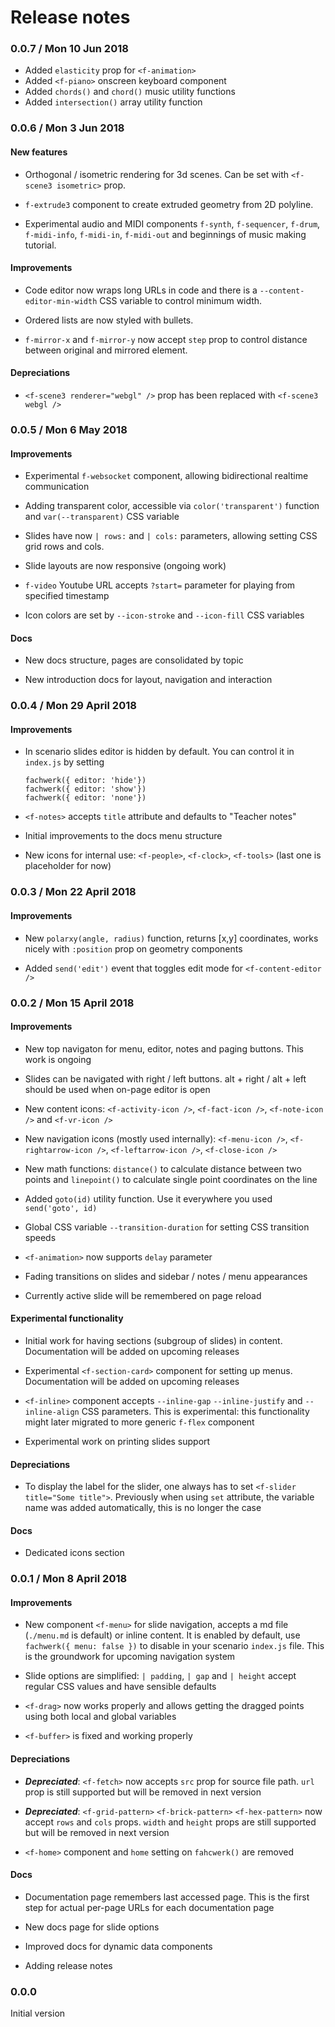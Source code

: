 # Release notes

### 0.0.7 / Mon 10 Jun 2018

* Added `elasticity` prop for `<f-animation>`
* Added `<f-piano>` onscreen keyboard component
* Added `chords()` and `chord()` music utility functions
* Added `intersection()` array utility function

### 0.0.6 / Mon 3 Jun 2018

#### New features

* Orthogonal / isometric rendering for 3d scenes. Can be set with `<f-scene3 isometric>` prop.

* `f-extrude3` component to create extruded geometry from 2D polyline.

* Experimental audio and MIDI components `f-synth`, `f-sequencer`, `f-drum`, `f-midi-info`, `f-midi-in`, `f-midi-out` and beginnings of music making tutorial.

#### Improvements

* Code editor now wraps long URLs in code and there is a `--content-editor-min-width` CSS variable to control minimum width.

* Ordered lists are now styled with bullets.

* `f-mirror-x` and `f-mirror-y` now accept `step` prop to control distance between original and mirrored element.

#### Depreciations

* `<f-scene3 renderer="webgl" />` prop has been replaced with `<f-scene3 webgl />`

### 0.0.5 / Mon 6 May 2018

#### Improvements

* Experimental `f-websocket` component, allowing bidirectional realtime communication

* Adding transparent color, accessible via `color('transparent')` function and `var(--transparent)` CSS variable

* Slides have now `| rows:` and `| cols:` parameters, allowing setting CSS grid rows and cols.

* Slide layouts are now responsive (ongoing work)

* `f-video` Youtube URL accepts `?start=` parameter for playing from specified timestamp

* Icon colors are set by `--icon-stroke` and `--icon-fill` CSS variables

#### Docs

* New docs structure, pages are consolidated by topic

* New introduction docs for layout, navigation and interaction

### 0.0.4 / Mon 29 April 2018

#### Improvements

* In scenario slides editor is hidden by default. You can control it in `index.js` by setting
      
      fachwerk({ editor: 'hide'})
      fachwerk({ editor: 'show'})
      fachwerk({ editor: 'none'})

* `<f-notes>` accepts `title` attribute and defaults to "Teacher notes"

* Initial improvements to the docs menu structure

* New icons for internal use: `<f-people>`, `<f-clock>`, `<f-tools>` (last one is placeholder for now)

### 0.0.3 / Mon 22 April 2018

#### Improvements

* New `polarxy(angle, radius)` function, returns [x,y] coordinates, works nicely with `:position` prop on geometry components

* Added `send('edit')` event that toggles edit mode for `<f-content-editor />`

### 0.0.2 / Mon 15 April 2018

#### Improvements

* New top navigaton for menu, editor, notes and paging buttons. This work is ongoing

* Slides can be navigated with right / left buttons. alt + right / alt + left should be used when on-page editor is open

* New content icons: `<f-activity-icon />`, `<f-fact-icon />`, `<f-note-icon />` and `<f-vr-icon />`

* New navigation icons (mostly used internally): `<f-menu-icon />`, `<f-rightarrow-icon />`, `<f-leftarrow-icon />`, `<f-close-icon />`

* New math functions: `distance()` to calculate distance between two points and `linepoint()` to calculate single point coordinates on the line

* Added `goto(id)` utility function. Use it everywhere you used `send('goto', id)`

* Global CSS variable `--transition-duration` for setting CSS transition speeds

* `<f-animation>` now supports `delay` parameter

* Fading transitions on slides and sidebar / notes / menu appearances

* Currently active slide will be remembered on page reload

#### Experimental functionality

* Initial work for having sections (subgroup of slides) in content. Documentation will be added on upcoming releases

* Experimental `<f-section-card>` component for setting up menus. Documentation will be added on upcoming releases

* `<f-inline>` component accepts `--inline-gap` `--inline-justify` and `--inline-align` CSS parameters. This is experimental: this functionality might later migrated to more generic `f-flex` component

* Experimental work on printing slides support

#### Depreciations

* To display the label for the slider, one always has to set `<f-slider title="Some title">`. Previously when using `set` attribute, the variable name was added automatically, this is no longer the case

#### Docs

* Dedicated icons section


### 0.0.1 / Mon 8 April 2018

#### Improvements

* New component `<f-menu>` for slide navigation, accepts a md file (`./menu.md` is default) or inline content. It is enabled by default, use `fachwerk({ menu: false })` to disable in your scenario `index.js` file. This is the groundwork for upcoming navigation system

* Slide options are simplified: `| padding`, `| gap` and `| height` accept regular CSS values and  have sensible defaults

* `<f-drag>` now works properly and allows getting the dragged points using both local and global variables

* `<f-buffer>` is fixed and working properly

#### Depreciations

* ***Depreciated***: `<f-fetch>` now accepts `src` prop for source file path.
`url` prop is still supported but will be removed in next version

* ***Depreciated***: `<f-grid-pattern>` `<f-brick-pattern>` `<f-hex-pattern>` now accept `rows` and `cols` props.
`width` and `height` props are still supported but will be removed in next version

* `<f-home>` component and `home` setting on `fahcwerk()` are removed

#### Docs

* Documentation page remembers last accessed page. This is the first step for actual per-page URLs for each documentation page

* New docs page for slide options

* Improved docs for dynamic data components

* Adding release notes

### 0.0.0

Initial version



